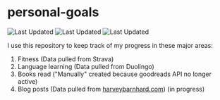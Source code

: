 # personal-goals
![Last Updated](https://img.shields.io/date/1615346325?color=FC4C02&label=Fitness%20Updated&logo=strava)
![Last Updated](https://img.shields.io/date/1615346325?color=7ac70c&label=Language%20Updated&logo=duolingo)
![Last Updated](https://img.shields.io/date/1615346325?color=e9e5cd&label=Books%20Updated&logo=goodreads)

I use this repository to keep track of my progress in these major areas:

1. Fitness (Data pulled from Strava)
2. Language learning (Data pulled from Duolingo)
3. Books read ("Manually" created because goodreads API no longer active)
4. Blog posts (Data pulled from [harveybarnhard.com](https://harveybarnhard.com)) (in progress)
